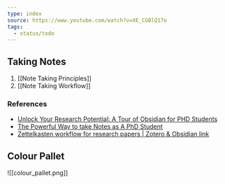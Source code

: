 ```yaml
---
type: index
source: https://www.youtube.com/watch?v=XE_CGBlQ17o
tags:
  - status/todo
---
```

## Taking Notes

1. [[Note Taking Principles]] 
2. [[Note Taking Workflow]]

### References

- [Unlock Your Research Potential: A Tour of Obsidian for PHD Students](https://www.youtube.com/watch?v=XE_CGBlQ17o)
- [The Powerful Way to take Notes as A PhD Student](https://www.youtube.com/watch?v=7_6ELlCIl1w)
- [Zettelkasten workflow for research papers | Zotero & Obsidian link](https://www.youtube.com/watch?v=D9ivU_IKO6M)

## Colour Pallet

![[colour_pallet.png]]